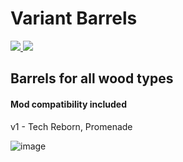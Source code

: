 # Variant Barrels
<a href="https:/www.curseforge.com/minecraft/mc-mods/variant-barrels-fabric"><img src="https://cf.way2muchnoise.eu/full_variant-barrels-fabric_downloads.svg">
 <img src="http://cf.way2muchnoise.eu/versions/variant-barrels-fabric.svg"></a>
 </p>

## Barrels for all wood types

#### Mod compatibility included
v1 - Tech Reborn, Promenade

![image](https://user-images.githubusercontent.com/7688001/152662619-f63b1c49-8b6f-4b4c-9f3a-9f9e405b1f7e.png)
